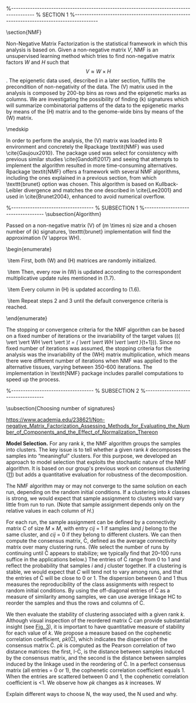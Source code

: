 %----------------------------------------------------------------------------------------
%	SECTION 1
%----------------------------------------------------------------------------------------

\section{NMF}

Non-Negative Matrix Factorization is the statistical framework in which this analysis is based on. Given a non-negative matrix $V$, NMF is an unsupervised learning method which tries to find non-negative matrix factors $W$ and $H$ such that $$ V \approx W \times H $$. The epigenetic data used, described in a later section, fulfills the precondition of non-negativity of the data. The \(V\) matrix used in the analysis is composed by 200-bp bins as rows and the epigenetic marks as columns. We are investigating the possibility of finding \(k\) signatures which will summarize combinatorial patterns of the data to the epigenetic marks by means of the \(H\) matrix and to the genome-wide bins by means of the \(W\) matrix. 

\medskip

In order to perform the analysis, the \(V\) matrix was loaded into R environment and concretely the Rpackage \textit{NMF} was used \cite{Gaujoux2010}. The package used was select for consistency with previous similar studies \cite{Gandolfi2017} and seeing that attempts to implement the algorithm resulted in more time-consuming alternatives. Rpackage \textit{NMF} offers a framework with several NMF algorithms, including the ones explained in a previous section, from which \texttt{brunet} option was chosen. This algorithm is based on Kullback-Leibler divergence and matches the one described in \cite{Lee2001} and used in \cite{Brunet2004}, enhanced to avoid numerical overflow.

%-----------------------------------
%	SUBSECTION 1
%-----------------------------------
\subsection{Algorithm}

Passed on a non-negative matrix \(V\) of \(m \times n\) size and a chosen number of \(k\) signatures, \texttt{brunet} implementation will find the approximation \(V \approx WH\). 

\begin{enumerate}

​	\item First, both \(W\) and \(H\) matrices are randomly initialized.

​	\item Then, every row in \(W\) is updated according to the correspondent multiplicative update rules mentioned in (1.7).

​	\item Every column in \(H\) is updated according to (1.6).

​	\item Repeat steps 2 and 3 until the default convergence criteria is reached.

\end{enumerate}

The stopping or convergence criteria for the NMF algorithm can be based on a fixed number of iterations or the invariability of the target values (\(( \vert \vert WH \vert \vert  )_t = ( \vert \vert WH \vert \vert  )_{t+1}\)). Since no fixed number of iterations was assumed, the stopping criteria for the analysis was the invariability of the \(WH\) matrix multiplication, which means there were different number of iterations when NMF was applied to the alternative tissues, varying between 350-600 iterations. The implementation in \textit{NMF} package includes parallel computations to speed up the process. 

%-----------------------------------
%	SUBSECTION 2
%-----------------------------------

\subsection{Choosing number of signatures}

<https://www.academia.edu/238621/Non-negative_Matrix_Factorization_Assessing_Methods_for_Evaluating_the_Number_of_Components_and_the_Effect_of_Normalization_Thereon>

**Model Selection.** For any rank *k*, the NMF algorithm groups the samples into clusters. The key issue is to tell whether a given rank *k* decomposes the samples into “meaningful” clusters. For this purpose, we developed an approach to model selection that exploits the stochastic nature of the NMF algorithm. It is based on our group's previous work on consensus clustering ([11](https://www.pnas.org/content/101/12/4164.long#ref-11)) but adds a quantitative evaluation for robustness of the decomposition.

The NMF algorithm may or may not converge to the same solution on each run, depending on the random initial conditions. If a clustering into *k* classes is strong, we would expect that sample assignment to clusters would vary little from run to run. (Note that sample assignment depends only on the relative values in each column of *H*.)

For each run, the sample assignment can be defined by a connectivity matrix *C* of size *M* × *M*, with entry *cij* = 1 if samples *i*and *j* belong to the same cluster, and *cij* = 0 if they belong to different clusters. We can then compute the consensus matrix, C̄, defined as the average connectivity matrix over many clustering runs. (We select the number of runs by continuing until C̄ appears to stabilize; we typically find that 20–100 runs suffice in the applications below.) The entries of C̄ range from 0 to 1 and reflect the probability that samples *i* and *j* cluster together. If a clustering is stable, we would expect that *C* will tend not to vary among runs, and that the entries of C̄ will be close to 0 or 1. The dispersion between 0 and 1 thus measures the reproducibility of the class assignments with respect to random initial conditions. By using the off-diagonal entries of C̄ as a measure of similarity among samples, we can use average linkage HC to reorder the samples and thus the rows and columns of C̄.

We then evaluate the stability of clustering associated with a given rank *k*. Although visual inspection of the reordered matrix C̄ can provide substantial insight (see [Fig. 3](https://www.pnas.org/content/101/12/4164.long#F2)), it is important to have quantitative measure of stability for each value of *k*. We propose a measure based on the cophenetic correlation coefficient, ρ*k*(C̄), which indicates the dispersion of the consensus matrix C̄. ρ*k* is computed as the Pearson correlation of two distance matrices: the first, I-C̄, is the distance between samples induced by the consensus matrix, and the second is the distance between samples induced by the linkage used in the reordering of C̄. In a perfect consensus matrix (all entries = 0 or 1), the cophenetic correlation coefficient equals 1. When the entries are scattered between 0 and 1, the cophenetic correlation coefficient is <1. We observe how ρ*k* changes as *k* increases. W

Explain different ways to choose N, the way used, the N used and why.